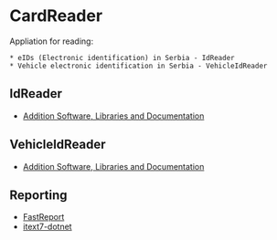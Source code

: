 # CardReader

Appliation for reading:

	* eIDs (Electronic identification) in Serbia - IdReader
	* Vehicle electronic identification in Serbia - VehicleIdReader

## IdReader

* [Addition Software, Libraries and Documentation](http://ca.mup.gov.rs/ca/ca_cyr/start/kes/)

## VehicleIdReader

* [Addition Software, Libraries and Documentation](http://www.mup.gov.rs/wps/portal/sr/gradjani/dokumenta/registracija+vozila/citac+elektronske+saobracajne+dozvole)

## Reporting

* [FastReport](https://github.com/FastReports/FastReport)
* [itext7-dotnet](https://github.com/itext/itext7-dotnet)
